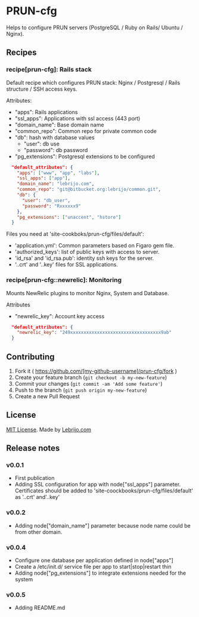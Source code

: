 # PRUN-cfg

Helps to configure PRUN servers (PostgreSQL / Ruby on Rails/ Ubuntu / Nginx).

## Recipes

### recipe[prun-cfg]: Rails stack

Default recipe which configures PRUN stack: Nginx / Postgresql / Rails structure / SSH access keys. 

Attributes:

* "apps": Rails applications
* "ssl_apps": Applications with ssl access (443 port)
* "domain_name": Base domain name
* "common_repo": Common repo for private common code
* "db": hash with database values
  * "user": db use
  * "password": db password
* "pg_extensions": Postgresql extensions to be configured

```json
  "default_attributes": {
    "apps": ["www", "app", "labs"],
    "ssl_apps": ["app"],
    "domain_name": "lebrijo.com",
    "common_repo": "git@bitbucket.org:lebrijo/common.git",
    "db": {
      "user": "db_user",
      "password": "Rxxxxxx9"
    },
    "pg_extensions": ["unaccent", "hstore"]
  }
```

Files you need at 'site-cookboks/prun-cfg/files/default':

* 'application.yml': Common parameters based on Figaro gem file.
* 'authorized_keys': list of public keys with access to server.
* 'id_rsa' and 'id_rsa.pub': identity ssh keys for the server.
* '<app>.<domain>.crt' and '<app>.<domain>.key' files for SSL applications. 

### recipe[prun-cfg::newrelic]: Monitoring

Mounts NewRelic plugins to monitor Nginx, System and Database.

Attributes

* "newrelic_key": Account key access

```json
  "default_attributes": {
    "newrelic_key": "249xxxxxxxxxxxxxxxxxxxxxxxxxxxxxxxxxx9ab"
  }
```

## Contributing

1. Fork it ( https://github.com/[my-github-username]/prun-cfg/fork )
2. Create your feature branch (`git checkout -b my-new-feature`)
3. Commit your changes (`git commit -am 'Add some feature'`)
4. Push to the branch (`git push origin my-new-feature`)
5. Create a new Pull Request

## License

[MIT License](http://opensource.org/licenses/MIT). Made by [Lebrijo.com](http://lebrijo.com)

## Release notes

### v0.0.1

* First publication
* Adding SSL configuration for app with node["ssl_apps"] parameter. Certificates should be added to 'site-coockbooks/prun-cfg/files/default' as '<app>.<domain>.crt' and'<app>.<domain>.key'
 
### v0.0.2

* Adding node["domain_name"] parameter because node name could be from other domain.

### v0.0.4

* Configure one database per application defined in node["apps"] 
* Create a /etc/init.d/<app> service file per app to start|stop|restart thin
* Adding node["pg_extensions"] to integrate extensions needed for the system

### v0.0.5

* Adding README.md 
